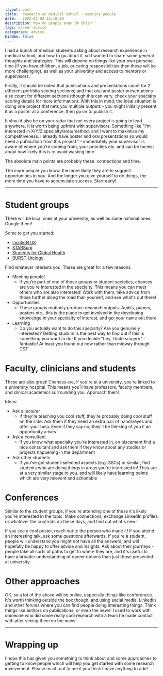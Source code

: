 ```yaml
---
layout: post
title:  research at medical school - meeting people
date:   2025-02-02 12:18:00
description: how do people even do this?
tags: career-advice
categories: advice
hidden: false
---
```


I had a bunch of medical students asking about research experience in medical school, and how to go about it, so I wanted to share some general thoughts and strategies. This will depend on things like your own personal time (if you have children, a job, or caring responsibilities then these will be more challenging), as well as your university and access to mentors or supervisors.

Firstly, it should be noted that publications and presentations count for 2 different portfolio scoring sections; and that oral and poster presentations also count for different sections (though this can vary, check your specialty scoring details for more information). With this in mind, the ideal situation is doing one project that nets you multiple outputs - you might initially present it as a poster at a conference, then go on to publish it.

It should also be on your radar that not every project is going to lead anywhere. It is worth being upfront with supervisors. Something like "I'm interested in X/Y/Z specialty/area/method, and I want to maximise my competitiveness. I already have poster and oral presentations so would need a publication from this project." - immediately your supervisor is aware of where you're coming from, your priorities etc. and can be honest about how likely this is to avoid wasting time.

The absolute main points are probably these: connections and time.

The more people you know, the more likely they are to suggest opportunities to you. And the longer you give yourself to do things, the more time you have to accumulate success. Start early!

---

# Student groups

There will be local ones at your university, as well as some national ones. Google them!

Some to get you started:

- [InciSioN UK](https://www.incisionuk.com/)
- [STARSurg](https://starsurg.org/)
- [Students for Global Health](https://studentsforglobalhealth.org/)
- [BURST Urology](https://bursturology.com/)

Find whatever interests you. These are great for a few reasons.

- Meeting people!
  - If you're part of one of these groups or student societies, chances are you're interested in the specialty. This means you can meet others who are also interested! Work with them, take advice from those further along the road than yourself, and see what's out there!
- Opportunities
  - These groups routinely produce research outputs. Audits, papers, posters etc., this is the place to get involved in the developing knowledge in your specialty of interest, and get your name out there
- Learning
  - Do you actually want to do this specialty? Are you genuinely interested? Getting stuck in is the best way to find out if this is something you want to do! If you decide "hey, I hate surgery" - fantastic! At least you found out now rather than midway through CST

# Faculty, clinicians and students

These are also great! Chances are, if you're at a university, you're linked to a university hospital. This means you'll have professors, faculty members, and clinical academics surrounding you. Approach them!

Ideas:

- Ask a lecturer
  - If they're teaching you cool stuff, they're probably doing cool stuff on the side. Ask them if they need an extra pair of hands/eyes and offer your help. Even if they say no, they'll be thinking of you if an opportunity arises
- Ask a consultant
  - If you know what specialty you're interested in, on placement find a nice consultant and ask them if they know about any studies or projects happening in the department
- Ask other students
  - If you've got student-selected aspects (e.g. SSCs) or similar, find students who are doing things in areas you're interested in! They are at a very similar stage to you, and will likely have learning points which are very relevant and actionable
 
# Conferences

Similar to the student groups, if you're attending one of these it's likely you're interested in the topic. Make connections, exchange LinkedIn profiles or whatever the cool kids do these days, and find out what's new!

If you see a cool poster, reach out to the person who made it! If you attend an interesting talk, ask some questions afterwards. If you're a student, people will understand you might not have all the answers, and will hopefully be happy to offer advice and insights. Ask about their journeys - people take all sorts of paths to get to where they are, and it's useful to have a broader understanding of career options than just those presented at university.

# Other approaches

OK, so a lot of the above will be online, especially things like conferences. It's worth thinking outside the box though, and using social media, LinkedIn and other forums where you can find people doing interesting things. Think things like authors on publications, or even the news! I used to work with someone who did some really cool research with a team he made contact with after seeing them on the news!

---

# Wrapping up

I hope this has given you something to think about and some approaches to getting to know people which will help you get started with some research involvement. Please reach out to me if you think I have anything to add!
